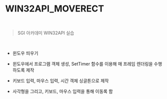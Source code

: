 # WIN32API_MOVERECT

<br>

> SGI 아카데미 WIN32API 실습

<br>

* 윈도우 띄우기
* 윈도우에서 프로그램 객체 생성, SetTimer 함수를 이용해 매 프레임 렌더링을 수행하도록 제작
* 키보드 입력, 마우스 입력, 시간 객체 싱글톤으로 제작

* 사각형을 그리고, 키보드, 마우스 입력을 통해 이동록 함
